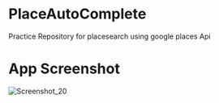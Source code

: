 # PlaceAutoComplete
Practice Repository for placesearch using google places Api
# App Screenshot
![Screenshot_20](https://user-images.githubusercontent.com/22006238/147857146-6201db88-6757-47c3-86c1-4a248211fcfc.png)
